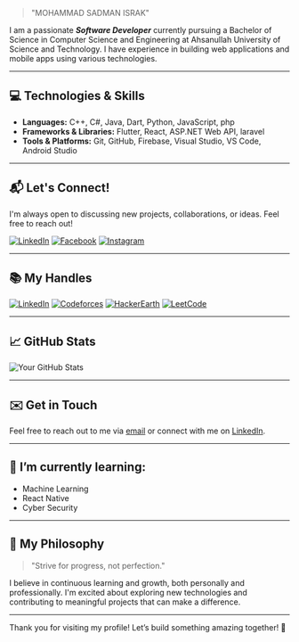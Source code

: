 > "MOHAMMAD SADMAN ISRAK" 

I am a passionate ***Software Developer*** currently pursuing a Bachelor of Science in Computer Science and Engineering at Ahsanullah University of Science and Technology. I have experience in building web applications and mobile apps using various technologies.

---

## 💻 Technologies & Skills

- **Languages:** C++, C#, Java, Dart, Python, JavaScript, php
- **Frameworks & Libraries:** Flutter, React, ASP.NET Web API, laravel
- **Tools & Platforms:** Git, GitHub, Firebase, Visual Studio, VS Code, Android Studio

---

## 📬 Let's Connect!

I'm always open to discussing new projects, collaborations, or ideas. Feel free to reach out!

[![LinkedIn](https://img.shields.io/badge/LinkedIn-@Mohammad_Sadman_Israk-black?style=for-the-badge&logo=linkedin&logoColor=white)](https://www.linkedin.com/in/mohammad-sadman-israk-64b49a216/) [![Facebook](https://img.shields.io/badge/Facebook-@Sadman_Soumyo-black?style=for-the-badge&logo=facebook&logoColor=white)](https://www.facebook.com/profile.php?id=100008047544954) [![Instagram](https://img.shields.io/badge/Instagram-@Sadman_Soumyo-black?style=for-the-badge&logo=instagram&logoColor=white)](https://www.instagram.com/mohammad_sadman_002/) 

---

## 📚 My Handles

[![LinkedIn](https://img.shields.io/badge/CodeChef-@defalt001-black?style=for-the-badge&logo=codechef&logoColor=white)](https://www.codechef.com/users/defalt001) [![Codeforces](https://img.shields.io/badge/Codeforces-@www.soumyo-black?style=for-the-badge&logo=codeforces&logoColor=white)](https://codeforces.com/profile/www.soumyo) [![HackerEarth](https://img.shields.io/badge/HackerEarth-@Soumyo_Sadman-black?style=for-the-badge&logo=hackerearth&logoColor=white)](https://www.hackerearth.com/@www.soumyo) [![LeetCode](https://img.shields.io/badge/LeetCode-@defalt-black?style=for-the-badge&logo=leetcode&logoColor=white)](https://leetcode.com/u/user1906MC/) 


---

## 📈 GitHub Stats

![Your GitHub Stats](https://github-readme-stats.vercel.app/api?username=Soumyo001&show_icons=true&theme=radical)

---

## ✉️ Get in Touch

Feel free to reach out to me via [email](mailto:www.soumyo@gmail.com) or connect with me on [LinkedIn](https://www.linkedin.com/in/mohammad-sadman-israk-64b49a216/).

---

## 🌱 I’m currently learning:
- Machine Learning
- React Native
- Cyber Security

---

## 🎯 My Philosophy

> "Strive for progress, not perfection." 

I believe in continuous learning and growth, both personally and professionally. I'm excited about exploring new technologies and contributing to meaningful projects that can make a difference.

---

Thank you for visiting my profile! Let’s build something amazing together! 🚀
